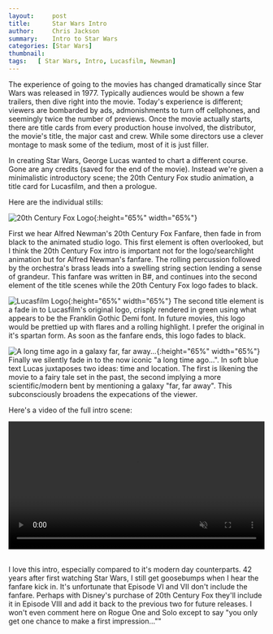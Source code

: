 ```yaml
---
layout:     post
title:      Star Wars Intro
author:     Chris Jackson
summary:    Intro to Star Wars
categories: [Star Wars]
thumbnail: 
tags:	[ Star Wars, Intro, Lucasfilm, Newman]
---
```


The experience of going to the movies has changed dramatically since Star Wars was released in 1977. Typically audiences would be shown a few trailers, then dive right into the movie. Today's experience is different; viewers are bombarded by ads, admonishments to turn off cellphones, and seemingly twice the number of previews. Once the movie actually starts, there are title cards from every production house involved, the distributor, the movie's title, the major cast and crew. While some directors use a clever montage to mask some of the tedium, most of it is just filler. 

In creating Star Wars, George Lucas wanted to chart a different course. Gone are any credits (saved for the end of the movie). Instead we're given a minimalistic introductory scene; the 20th Century Fox studio animation, a title card for Lucasfilm, and then a prologue. 

Here are the individual stills:

![20th Century Fox Logo](https://media.24fps.me/file/24fpsme/20CentFox.png){:height="65%" width="65%"} 

First we hear Alfred Newman's 20th Century Fox Fanfare, then fade in from black to the animated studio logo. This first element is often overlooked, but I think the 20th Century Fox intro is important not for the logo/searchlight animation but for Alfred Newman's fanfare. The rolling percussion followed by the orchestra's brass leads into a swelling string section lending a sense of grandeur. This fanfare was written in B#, and continues into the second element of the title scenes while the 20th Century Fox logo fades to black.

![Lucasfilm Logo](https://media.24fps.me/file/24fpsme/Lucasfilm.png){:height="65%" width="65%"}
The second title element is a fade in to Lucasfilm's original logo, crisply rendered in green using what appears to be the Franklin Gothic Demi font. In future movies, this logo would be prettied up with flares and a rolling highlight. I prefer the original in it's spartan form. As soon as the fanfare ends, this logo fades to black.

![A long time ago in a galaxy far, far away...](https://media.24fps.me/file/24fpsme/alongtimeago.png){:height="65%" width="65%"}
Finally we silently fade in to the now iconic "a long time ago...". In soft blue text Lucas juxtaposes two ideas: time and location. The first is likening the movie to a fairy tale set in the past, the second implying a more scientific/modern bent by mentioning a galaxy "far, far away". This subconsciously broadens the expecations of the viewer.

Here's a video of the full intro scene:  


<video style="display:block; width:100%; height:auto;" muted controls>
	<source src="https://media.24fps.me/file/24fpsme/SW_Scene_1.mp4" type="video/mp4" >
</video>  

<br>


I love this intro, especially compared to it's modern day counterparts. 42 years after first watching Star Wars, I still get goosebumps when I hear the fanfare kick in. It's unfortunate that Episode VI and VII don't include the fanfare. Perhaps with Disney's purchase of 20th Century Fox they'll include it in Episode VIII and add it back to the previous two for future releases. I won't even comment here on Rogue One and Solo except to say "you only get one chance to make a first impression...""
 



